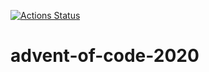 [![Actions Status](https://github.com/lionralfs/advent-of-code-2020/workflows/Test/badge.svg)](https://github.com/lionralfs/advent-of-code-2020/actions)

# advent-of-code-2020
